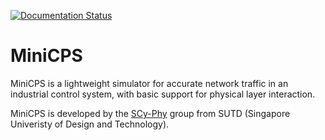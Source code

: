 [![Documentation Status](https://readthedocs.org/projects/minicps/badge/?version=latest)](http://minicps.readthedocs.io/en/latest/?badge=latest)

# MiniCPS #

MiniCPS is a lightweight simulator for accurate network traffic in an
industrial control system, with basic support for physical layer
interaction.

MiniCPS is developed by the [SCy-Phy](http://scy-phy.github.io/index.html)
group from SUTD (Singapore Univeristy of Design and Technology).
